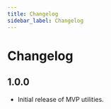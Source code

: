```yaml
---
title: Changelog
sidebar_label: Changelog
---
```


# Changelog

## 1.0.0
- Initial release of MVP utilities.
